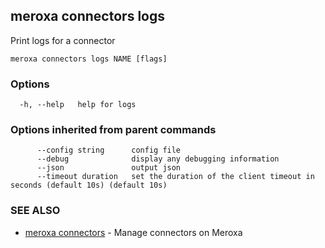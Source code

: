 ## meroxa connectors logs

Print logs for a connector

```
meroxa connectors logs NAME [flags]
```

### Options

```
  -h, --help   help for logs
```

### Options inherited from parent commands

```
      --config string      config file
      --debug              display any debugging information
      --json               output json
      --timeout duration   set the duration of the client timeout in seconds (default 10s) (default 10s)
```

### SEE ALSO

* [meroxa connectors](meroxa_connectors.md)	 - Manage connectors on Meroxa

